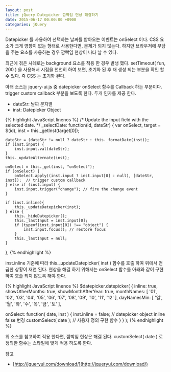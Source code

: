 ```yaml
---
layout: post
title: jQuery Datepicker 깜빡임 현상 해결하기
date: 2015-06-17 00:00:00 +0900
categories: jQuery
---
```


Datepicker 를 사용하여 선택하는 날짜를 받아오는 이벤트는 onSelect 이다. CSS 요소가 크게 영향이 없는 형태로 사용한다면, 문제가 되지 않는다. 하지만 브라우저에 부담을 주는 요소를 사용하는 경우 깜빡임 현상이 나타 날 수 있다.

최근에 겪은 사례로는 background 요소를 적용 한 경우 발생 했다. setTimeout( fun, 200 ) 을 사용해서 시점을 천천히 하여 보면, 초기화 된 후 재 생성 되는 부분을 확인 할 수 있다. 즉 CSS 는 초기화 된다.

아래 소스는 jquery-ui.js 중 datepicker onSelect 함수를 Callback 하는 부분이다. trigger custom callback 부분을 보도록 한다. 두개 인자를 제공 한다.

- dateStr: 날짜 문자열
- inst: Datepicker Object

{% highlight JavaScript linenos %}
/* Update the input field with the selected date. */
_selectDate: function(id, dateStr) {
    var onSelect,
        target = $(id),
        inst = this._getInst(target[0]);

    dateStr = (dateStr != null ? dateStr : this._formatDate(inst));
    if (inst.input) {
        inst.input.val(dateStr);
    }
    this._updateAlternate(inst);

    onSelect = this._get(inst, "onSelect");
    if (onSelect) {
        onSelect.apply((inst.input ? inst.input[0] : null), [dateStr, inst]);  // trigger custom callback
    } else if (inst.input) {
        inst.input.trigger("change"); // fire the change event
    }

    if (inst.inline){
        this._updateDatepicker(inst);
    } else {
        this._hideDatepicker();
        this._lastInput = inst.input[0];
        if (typeof(inst.input[0]) !== "object") {
            inst.input.focus(); // restore focus
        }
        this._lastInput = null;
    }
},
{% endhighlight %}

inst.inline 기준에 따라 this._updateDatepicker( inst ) 함수를 호출 하여 위에서 언급한 상황이 재연 된다. 현상을 해결 하기 위해서는 onSelect 함수를 아래와 같이 구현하여 호출 되지 않도록 해야 한다.

{% highlight JavaScript linenos %}
$datepicker.datepicker( { 
  inline: true,
  showOtherMonths: true,
  showMonthAfterYear: true,
  monthNames: [ '01', '02', '03', '04', '05', '06', '07', '08', '09', '10', '11', '12' ],
  dayNamesMin: [ '일', '월', '화', '수', '목', '금', '토' ],

  onSelect: function( date, inst ) {
    inst.inline = false; // datepicker object inline false 변경
    customSelect( date ); // 사용자 정의 구현 함수
  }
} );
{% endhighlight %}

위 소스를 참고하여 적용 한다면, 깜박임 현상은 해결 된다. customSelect( date ) 로 정의한 함수는 스타일에 맞게 적용 하도록 한다.

참고

- [http://jqueryui.com/download/](http://jqueryui.com/download/)
